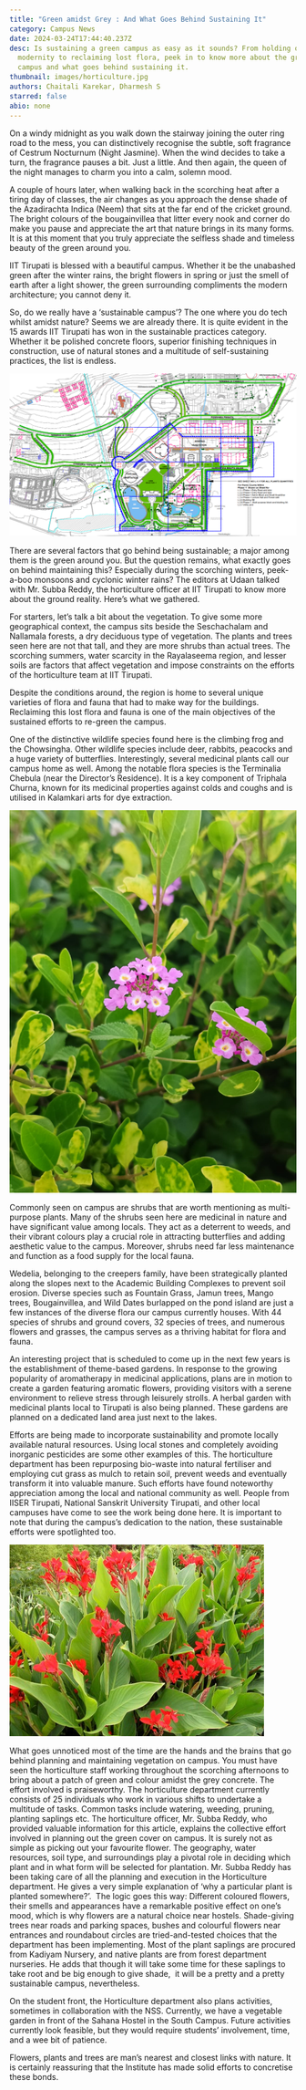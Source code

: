 ```yaml
---
title: "Green amidst Grey : And What Goes Behind Sustaining It"
category: Campus News
date: 2024-03-24T17:44:40.237Z
desc: Is sustaining a green campus as easy as it sounds? From holding on to
  modernity to reclaiming lost flora, peek in to know more about the green on
  campus and what goes behind sustaining it.
thumbnail: images/horticulture.jpg
authors: Chaitali Karekar, Dharmesh S
starred: false
abio: none
---
```

<!--StartFragment-->

On a windy midnight as you walk down the stairway joining the outer ring road to the mess, you can distinctively recognise the subtle, soft fragrance of Cestrum Nocturnum (Night Jasmine). When the wind decides to take a turn, the fragrance pauses a bit. Just a little. And then again, the queen of the night manages to charm you into a calm, solemn mood.

A couple of hours later, when walking back in the scorching heat after a tiring day of classes, the air changes as you approach the dense shade of the Azadirachta Indica (Neem) that sits at the far end of the cricket ground. The bright colours of the bougainvillea that litter every nook and corner do make you pause and appreciate the art that nature brings in its many forms. It is at this moment that you truly appreciate the selfless shade and timeless beauty of the green around you.

IIT Tirupati is blessed with a beautiful campus. Whether it be the unabashed green after the winter rains, the bright flowers in spring or just the smell of earth after a light shower, the green surrounding compliments the modern architecture; you cannot deny it.

So, do we really have a ‘sustainable campus’? The one where you do tech whilst amidst nature? Seems we are already there. It is quite evident in the 15 awards IIT Tirupati has won in the sustainable practices category. Whether it be polished concrete floors, superior finishing techniques in construction, use of natural stones and a multitude of self-sustaining practices, the list is endless.

![](images/horticulture_1.png)

There are several factors that go behind being sustainable; a major among them is the green around you. But the question remains, what exactly goes on behind maintaining this? Especially during the scorching winters, peek-a-boo monsoons and cyclonic winter rains? The editors at Udaan talked with Mr. Subba Reddy, the horticulture officer at IIT Tirupati to know more about the ground reality. Here’s what we gathered.

For starters, let’s talk a bit about the vegetation. To give some more geographical context, the campus sits beside the Seschachalam and Nallamala forests, a dry deciduous type of vegetation. The plants and trees seen here are not that tall, and they are more shrubs than actual trees. The scorching summers, water scarcity in the Rayalaseema region, and lesser soils are factors that affect vegetation and impose constraints on the efforts of the horticulture team at IIT Tirupati.

Despite the conditions around, the region is home to several unique varieties of flora and fauna that had to make way for the buildings. Reclaiming this lost flora and fauna is one of the main objectives of the sustained efforts to re-green the campus.

One of the distinctive wildlife species found here is the climbing frog and the Chowsingha. Other wildlife species include deer, rabbits, peacocks and a huge variety of butterflies. Interestingly, several medicinal plants call our campus home as well. Among the notable flora species is the Terminalia Chebula (near the Director’s Residence). It is a key component of Triphala Churna, known for its medicinal properties against colds and coughs and is utilised in Kalamkari arts for dye extraction.

![](images/flowers.jpg)

Commonly seen on campus are shrubs that are worth mentioning as multi-purpose plants. Many of the shrubs seen here are medicinal in nature and have significant value among locals. They act as a deterrent to weeds, and their vibrant colours play a crucial role in attracting butterflies and adding aesthetic value to the campus. Moreover, shrubs need far less maintenance and function as a food supply for the local fauna.

Wedelia, belonging to the creepers family, have been strategically planted along the slopes next to the Academic Building Complexes to prevent soil erosion. Diverse species such as Fountain Grass, Jamun trees, Mango trees, Bougainvillea, and Wild Dates burlapped on the pond island are just a few instances of the diverse flora our campus currently houses. With 44 species of shrubs and ground covers, 32 species of trees, and numerous flowers and grasses, the campus serves as a thriving habitat for flora and fauna.

An interesting project that is scheduled to come up in the next few years is the establishment of theme-based gardens. In response to the growing popularity of aromatherapy in medicinal applications, plans are in motion to create a garden featuring aromatic flowers, providing visitors with a serene environment to relieve stress through leisurely strolls. A herbal garden with medicinal plants local to Tirupati is also being planned. These gardens are planned on a dedicated land area just next to the lakes. 

Efforts are being made to incorporate sustainability and promote locally available natural resources. Using local stones and completely avoiding inorganic pesticides are some other examples of this. The horticulture department has been repurposing bio-waste into natural fertiliser and employing cut grass as mulch to retain soil, prevent weeds and eventually transform it into valuable manure. Such efforts have found noteworthy appreciation among the local and national community as well. People from IISER Tirupati, National Sanskrit University Tirupati, and other local campuses have come to see the work being done here. It is important to note that during the campus’s dedication to the nation, these sustainable efforts were spotlighted too. 

![](images/picture1.jpg)

What goes unnoticed most of the time are the hands and the brains that go behind planning and maintaining vegetation on campus. You must have seen the horticulture staff working throughout the scorching afternoons to bring about a patch of green and colour amidst the grey concrete. The effort involved is praiseworthy. The horticulture department currently consists of 25 individuals who work in various shifts to undertake a multitude of tasks. Common tasks include watering, weeding, pruning, planting saplings etc. The horticulture officer, Mr. Subba Reddy, who provided valuable information for this article, explains the collective effort involved in planning out the green cover on campus. It is surely not as simple as picking out your favourite flower. The geography, water resources, soil type, and surroundings play a pivotal role in deciding which plant and in what form will be selected for plantation. Mr. Subba Reddy has been taking care of all the planning and execution in the Horticulture department. He gives a very simple explanation of ‘why a particular plant is planted somewhere?’.  The logic goes this way: Different coloured flowers, their smells and appearances have a remarkable positive effect on one’s mood, which is why flowers are a natural choice near hostels. Shade-giving trees near roads and parking spaces, bushes and colourful flowers near entrances and roundabout circles are tried-and-tested choices that the department has been implementing. Most of the plant saplings are procured from Kadiyam Nursery, and native plants are from forest department nurseries. He adds that though it will take some time for these saplings to take root and be big enough to give shade,  it will be a pretty and a pretty sustainable campus, nevertheless. 

On the student front, the Horticulture department also plans activities, sometimes in collaboration with the NSS. Currently, we have a vegetable garden in front of the Sahana Hostel in the South Campus. Future activities currently look feasible, but they would require students’ involvement, time, and a wee bit of patience.

Flowers, plants and trees are man’s nearest and closest links with nature. It is certainly reassuring that the Institute has made solid efforts to concretise these bonds.

<!--EndFragment-->